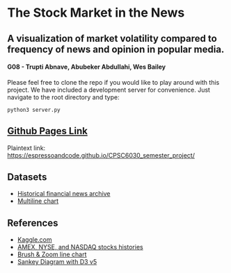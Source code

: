 # The Stock Market in the News
## A visualization of market volatility compared to frequency of news and opinion in popular media.

####  G08 - Trupti Abnave, Abubeker Abdullahi, Wes Bailey

Please feel free to clone the repo if you would like to play around with this project. We have included a development server for convenience. Just navigate to the root directory and type:

```
python3 server.py
```

## [Github Pages Link](https://espressoandcode.github.io/CPSC6030_semester_project/)
Plaintext link: https://espressoandcode.github.io/CPSC6030_semester_project/

## Datasets

- [Historical financial news archive](https://www.kaggle.com/gennadiyr/us-equities-news-data)
- [Multiline chart](https://bl.ocks.org/LemoNode/a9dc1a454fdc80ff2a738a9990935e9d)

## References

- [Kaggle.com](https://www.kaggle.com/)
- [AMEX, NYSE, and NASDAQ stocks histories](https://www.kaggle.com/qks1lver/amex-nyse-nasdaq-stock-histories)
- [Brush & Zoom line chart](https://bl.ocks.org/EfratVil/92f894ac0ba265192411e73f633a3e2f)
- [Sankey Diagram with D3 v5](https://bl.ocks.org/d3noob/5ba21a90a721cb19a47ff14c9513e43a)
